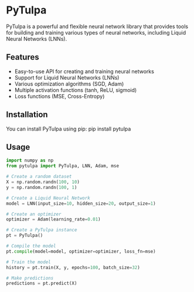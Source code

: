 # PyTulpa

PyTulpa is a powerful and flexible neural network library that provides tools for building and training various types of neural networks, including Liquid Neural Networks (LNNs).

## Features

- Easy-to-use API for creating and training neural networks
- Support for Liquid Neural Networks (LNNs)
- Various optimization algorithms (SGD, Adam)
- Multiple activation functions (tanh, ReLU, sigmoid)
- Loss functions (MSE, Cross-Entropy)

## Installation

You can install PyTulpa using pip: pip install pytulpa

## Usage

```python
import numpy as np
from pytulpa import PyTulpa, LNN, Adam, mse

# Create a random dataset
X = np.random.randn(100, 10)
y = np.random.randn(100, 1)

# Create a Liquid Neural Network
model = LNN(input_size=10, hidden_size=20, output_size=1)

# Create an optimizer
optimizer = Adam(learning_rate=0.01)

# Create a PyTulpa instance
pt = PyTulpa()

# Compile the model
pt.compile(model=model, optimizer=optimizer, loss_fn=mse)

# Train the model
history = pt.train(X, y, epochs=100, batch_size=32)

# Make predictions
predictions = pt.predict(X)
```